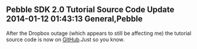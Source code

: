 Pebble SDK 2.0 Tutorial Source Code Update
2014-01-12 01:43:13
General,Pebble
---

After the Dropbox outage (which appears to still be affecting me) the tutorial source code is now on <a href="http://github.com/C-D-Lewis">GitHub</a>.Just so you know.
